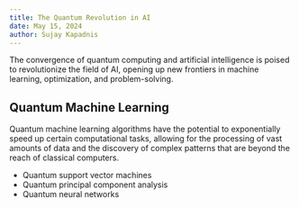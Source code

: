 ```yaml
---
title: The Quantum Revolution in AI
date: May 15, 2024
author: Sujay Kapadnis
---
```


The convergence of quantum computing and artificial intelligence is poised to revolutionize the field of AI, opening up new frontiers in machine learning, optimization, and problem-solving.

## Quantum Machine Learning

Quantum machine learning algorithms have the potential to exponentially speed up certain computational tasks, allowing for the processing of vast amounts of data and the discovery of complex patterns that are beyond the reach of classical computers.

- Quantum support vector machines
- Quantum principal component analysis
- Quantum neural networks
